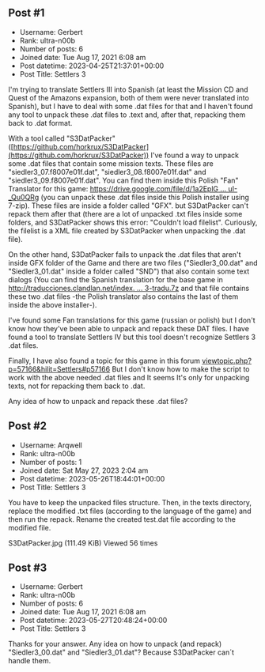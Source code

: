 ## Post #1
- Username: Gerbert
- Rank: ultra-n00b
- Number of posts: 6
- Joined date: Tue Aug 17, 2021 6:08 am
- Post datetime: 2023-04-25T21:37:01+00:00
- Post Title: Settlers 3

I'm trying to translate Settlers III into Spanish (at least the Mission CD and Quest of the Amazons expansion, both of them were never translated into Spanish), but I have to deal with some .dat files for that and I haven't found any tool to unpack these .dat files to .text and, after that, repacking them back to .dat format.

With a tool called "S3DatPacker" ([https://github.com/horkrux/S3DatPacker](https://github.com/horkrux/S3DatPacker)) I've found a way to unpack some .dat files that contain some mission texts. These files are "siedler3_07.f8007e01f.dat", "siedler3_08.f8007e01f.dat" and "siedler3_09.f8007e01f.dat". You can find them inside this Polish "Fan" Translator for this game: [https://drive.google.com/file/d/1a2EplG ... uI-_Qu0QRg](https://drive.google.com/file/d/1a2EplGLwRhu4tXrbmto0d5uI-_Qu0QRg) (you can unpack these .dat files inside this Polish installer using 7-zip).
These files are inside a folder called "GFX". but S3DatPacker can't repack them after that (there are a lot of unpacked .txt files inside some folders, and  S3DatPacker shows this error: "Couldn't load filelist". Curiously, the filelist is a XML file created by S3DatPacker when unpacking the .dat file).

On the other hand, S3DatPacker fails to unpack the .dat files that aren't inside GFX folder of the Game and there are two files ("Siedler3_00.dat" and "Siedler3_01.dat" inside a folder called "SND") that also contain some text dialogs (You can find the Spanish translation for the base game in [http://traducciones.clandlan.net/index. ... 3-tradu.7z](http://traducciones.clandlan.net/index.php?page=download&file=AS/Settlers3-tradu.7z) and that file contains these two .dat files -the Polish translator also contains the last of them inside the above installer-).

I've found some Fan translations for this game (russian or polish) but I don't know how they've been able to unpack and repack these DAT files. I have found a tool to translate Settlers IV but this tool doesn't recognize Settlers 3 .dat files.

Finally, I  have also found a topic for this game in this forum [viewtopic.php?p=57166&hilit=Settlers#p57166](https://forum.xentax.com/viewtopic.php?p=57166&hilit=Settlers#p57166)
But I don't know how to make the script to work with the above needed .dat files and It seems It's only for unpacking texts, not for repacking them back to .dat.

Any idea of how to unpack and repack these .dat files?
## Post #2
- Username: Arqwell
- Rank: ultra-n00b
- Number of posts: 1
- Joined date: Sat May 27, 2023 2:04 am
- Post datetime: 2023-05-26T18:44:01+00:00
- Post Title: Settlers 3

You have to keep the unpacked files structure. Then, in the texts directory, replace the modified .txt files (according to the language of the game) and then run the repack. Rename the created test.dat file according to the modified file.



S3DatPacker.jpg (111.49 KiB) Viewed 56 times
## Post #3
- Username: Gerbert
- Rank: ultra-n00b
- Number of posts: 6
- Joined date: Tue Aug 17, 2021 6:08 am
- Post datetime: 2023-05-27T20:48:24+00:00
- Post Title: Settlers 3

Thanks for your answer. 
Any idea on how to unpack (and repack) "Siedler3_00.dat" and "Siedler3_01.dat"? Because S3DatPacker can´t handle them.
